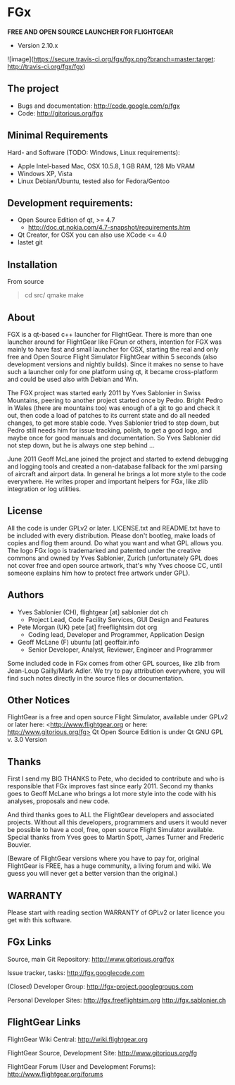 FGx 
========

**FREE AND OPEN SOURCE LAUNCHER FOR FLIGHTGEAR**

* Version 2.10.x

![image](https://secure.travis-ci.org/fgx/fgx.png?branch=master:target: http://travis-ci.org/fgx/fgx)


The project
--------------------------

* Bugs and documentation: http://code.google.com/p/fgx
* Code: http://gitorious.org/fgx


Minimal Requirements
--------------------------
Hard- and Software (TODO: Windows, Linux requirements):
* Apple Intel-based Mac, OSX 10.5.8, 1 GB RAM, 128 Mb VRAM
* Windows XP, Vista
* Linux Debian/Ubuntu, tested also for Fedora/Gentoo

Development requirements:
--------------------------
* Open Source Edition of qt, >= 4.7
  * http://doc.qt.nokia.com/4.7-snapshot/requirements.htm
* Qt Creator, for OSX you can also use XCode <= 4.0
* lastet git


Installation
--------------------------
From source
  > cd src/
  > qmake
  > make

About
--------------------------
FGX is a qt-based c++ launcher for FlightGear. There is more than one launcher around for FlightGear like FGrun or others, intention for FGX was mainly to have fast and small launcher for OSX, starting the real and only free and Open Source Flight Simulator FlightGear within 5 seconds (also development versions and nightly builds). Since it makes no sense to have such a launcher only for one platform using qt, it became cross-platform and could be used also with Debian and Win.

The FGX project was started early 2011 by Yves Sablonier in Swiss Mountains, peering to another project started once by Pedro. Bright Pedro in Wales (there are mountains too) was enough of a git to go and check it out, then code a load of patches to its current state and do all needed changes, to get more stable code. Yves Sablonier tried to step down, but Pedro still needs him for issue tracking, polish, to get a good logo, and maybe once for good manuals and documentation. So Yves Sablonier did not step down, but he is always one step behind ...

June 2011 Geoff McLane joined the project and started to extend debugging and logging tools and created a non-database fallback for the xml parsing of aircraft and airport data. In general he brings a lot more style to the code everywhere. He writes proper and important helpers for FGx, like zlib integration or log utilities.

License
------------------------
All the code is under GPLv2 or later. LICENSE.txt and README.txt have to be included with every distribution. Please don't bootleg, make loads of copies and flog them around. Do what you want and what GPL allows you. The logo FGx logo is trademarked and patented under the creative commons and owned by Yves Sablonier, Zurich (unfortunately GPL does not cover free and open source artwork, that's why Yves choose CC, until someone explains him how to protect free artwork under GPL).

Authors
-----------------------
* Yves Sablonier (CH), flightgear [at] sablonier dot ch
   * Project Lead, Code Facility Services, GUI Design and Features
* Pete Morgan (UK) pete [at] freeflightsim dot org
   * Coding lead, Developer and Programmer, Application Design
* Geoff McLane (F) ubuntu [at] geoffair.info
   * Senior Developer, Analyst, Reviewer, Engineer and Programmer

Some included code in FGx comes from other GPL sources, like zlib from Jean-Loup Gailly/Mark Adler. We try to pay attribution everywhere, you will find such notes directly in the source files or documentation.

Other Notices
-------------------------------
FlightGear is a free and open source Flight Simulator, available under GPLv2 or later here:
<http://www.flightgear.org or here: http://www.gitorious.org/fg>
Qt Open Source Edition is under Qt GNU GPL v. 3.0 Version

Thanks
-------------------------------
First I send my BIG THANKS to Pete, who decided to contribute and who is responsible that FGx improves fast since early 2011. Second my thanks goes to Geoff McLane who brings a lot more style into the code with his analyses, proposals and new code.

And third thanks goes to ALL the FlightGear developers and associated projects. 
Without all this developers, programmers and users it would never be possible 
to have a cool, free, open source Flight Simulator available. 
Special thanks from Yves goes to Martin Spott, James Turner and Frederic Bouvier. 

(Beware of FlightGear versions where you have to pay for, original FlightGear is FREE, has a huge community, 
a living forum and wiki. We guess you will never get a better version than the original.)


WARRANTY
-----------------------------
Please start with reading section WARRANTY of GPLv2 or later licence you get with this software.

FGx Links
----------------------------------
Source, main Git Repository:
<http://www.gitorious.org/fgx>

Issue tracker, tasks:
<http://fgx.googlecode.com>

(Closed) Developer Group:
<http://fgx-project.googlegroups.com>

Personal Developer Sites:
<http://fgx.freeflightsim.org>
<http://fgx.sablonier.ch>

FlightGear Links
-----------------------------------
FlightGear Wiki Central:
<http://wiki.flightgear.org>

FlightGear Source, Development Site: 
<http://www.gitorious.org/fg>

FlightGear Forum (User and Development Forums):
<http://www.flightgear.org/forums>


